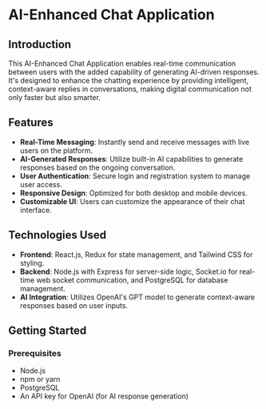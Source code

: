 AI-Enhanced Chat Application
============================

Introduction
------------

This AI-Enhanced Chat Application enables real-time communication between users with the added capability of generating AI-driven responses. It's designed to enhance the chatting experience by providing intelligent, context-aware replies in conversations, making digital communication not only faster but also smarter.

Features
--------

*   **Real-Time Messaging**: Instantly send and receive messages with live users on the platform.
*   **AI-Generated Responses**: Utilize built-in AI capabilities to generate responses based on the ongoing conversation.
*   **User Authentication**: Secure login and registration system to manage user access.
*   **Responsive Design**: Optimized for both desktop and mobile devices.
*   **Customizable UI**: Users can customize the appearance of their chat interface.

Technologies Used
-----------------

*   **Frontend**: React.js, Redux for state management, and Tailwind CSS for styling.
*   **Backend**: Node.js with Express for server-side logic, Socket.io for real-time web socket communication, and PostgreSQL for database management.
*   **AI Integration**: Utilizes OpenAI's GPT model to generate context-aware responses based on user inputs.

Getting Started
---------------

### Prerequisites

*   Node.js
*   npm or yarn
*   PostgreSQL
*   An API key for OpenAI (for AI response generation)
